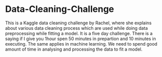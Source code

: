 # Data-Cleaning-Challenge
This is a Kaggle data cleaning challenge by Rachel, where she explains about various data cleaning process which are used while doing data preprocessing while fitting a model. It is a five day challenge.
There is a saying if I give you 1hour spen 50 minutes in prepartion and 10 minutes in executing. The same applies in machine learning. We need to spend good amount of time in analysing and processing the data to fit a model.
